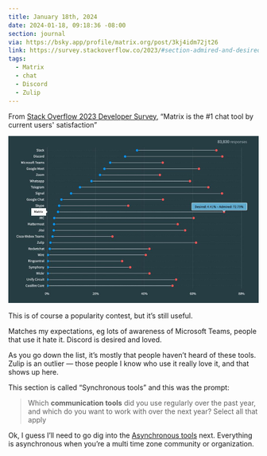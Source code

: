 ```yaml
---
title: January 18th, 2024
date: 2024-01-18, 09:18:36 -08:00
section: journal
via: https://bsky.app/profile/matrix.org/post/3kj4idm72jt26
link: https://survey.stackoverflow.co/2023/#section-admired-and-desired-synchronous-tools
tags:
  - Matrix
  - chat
  - Discord
  - Zulip
---
```

From [Stack Overflow 2023 Developer Survey](https://survey.stackoverflow.co/2023/#section-admired-and-desired-synchronous-tools), “Matrix is the #1 chat tool by current users' satisfaction”

![](/assets/IMG_4620.jpeg)

This is of course a popularity contest, but it’s still useful.

Matches my expectations, eg lots of awareness of Microsoft Teams, people that use it hate it. Discord is desired and loved.

As you go down the list, it’s mostly that people haven’t heard of these tools. Zulip is an outlier — those people I know who use it really love it, and that shows up here. 

This section is called “Synchronous tools” and this was the prompt:

> Which **communication tools** did you use regularly over the past year, and which do you want to work with over the next year? Select all that apply

Ok, I guess I’ll need to go dig into the [Asynchronous tools](https://survey.stackoverflow.co/2023/#section-admired-and-desired-asynchronous-tools) next. Everything is asynchronous when you’re a multi time zone community or organization. 